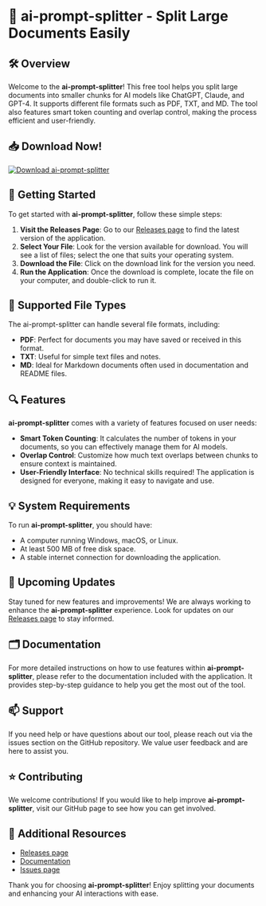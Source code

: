 # 🎉 ai-prompt-splitter - Split Large Documents Easily

## 🛠️ Overview

Welcome to the **ai-prompt-splitter**! This free tool helps you split large documents into smaller chunks for AI models like ChatGPT, Claude, and GPT-4. It supports different file formats such as PDF, TXT, and MD. The tool also features smart token counting and overlap control, making the process efficient and user-friendly.

## 📥 Download Now!

[![Download ai-prompt-splitter](https://img.shields.io/badge/Download%20Now-Get%20the%20Latest%20Version-green)](https://github.com/SharanKumar-C/ai-prompt-splitter/releases)

## 🚀 Getting Started

To get started with **ai-prompt-splitter**, follow these simple steps:

1. **Visit the Releases Page**: Go to our [Releases page](https://github.com/SharanKumar-C/ai-prompt-splitter/releases) to find the latest version of the application.
2. **Select Your File**: Look for the version available for download. You will see a list of files; select the one that suits your operating system.
3. **Download the File**: Click on the download link for the version you need. 
4. **Run the Application**: Once the download is complete, locate the file on your computer, and double-click to run it.

## 📄 Supported File Types

The ai-prompt-splitter can handle several file formats, including:

- **PDF**: Perfect for documents you may have saved or received in this format.
- **TXT**: Useful for simple text files and notes.
- **MD**: Ideal for Markdown documents often used in documentation and README files.

## 🔍 Features

**ai-prompt-splitter** comes with a variety of features focused on user needs:

- **Smart Token Counting**: It calculates the number of tokens in your documents, so you can effectively manage them for AI models.
- **Overlap Control**: Customize how much text overlaps between chunks to ensure context is maintained.
- **User-Friendly Interface**: No technical skills required! The application is designed for everyone, making it easy to navigate and use.

## 💡 System Requirements

To run **ai-prompt-splitter**, you should have:

- A computer running Windows, macOS, or Linux.
- At least 500 MB of free disk space.
- A stable internet connection for downloading the application.

## 📅 Upcoming Updates

Stay tuned for new features and improvements! We are always working to enhance the **ai-prompt-splitter** experience. Look for updates on our [Releases page](https://github.com/SharanKumar-C/ai-prompt-splitter/releases) to stay informed.

## 🗂️ Documentation

For more detailed instructions on how to use features within **ai-prompt-splitter**, please refer to the documentation included with the application. It provides step-by-step guidance to help you get the most out of the tool.

## 📫 Support

If you need help or have questions about our tool, please reach out via the issues section on the GitHub repository. We value user feedback and are here to assist you.

## ⭐ Contributing

We welcome contributions! If you would like to help improve **ai-prompt-splitter**, visit our GitHub page to see how you can get involved.

## 🔗 Additional Resources

- [Releases page](https://github.com/SharanKumar-C/ai-prompt-splitter/releases)
- [Documentation](#)
- [Issues page](#)

Thank you for choosing **ai-prompt-splitter**! Enjoy splitting your documents and enhancing your AI interactions with ease.
